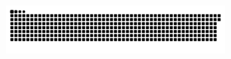 <picture>
  <source media="(prefers-color-scheme: dark)" srcset="https://raw.githubusercontent.com/MarineHakobyan/MarineHakobyan/60b1379a3ab41ef1d0b76986f3ce617b18c070f9/github-contribution-grid-snake-dark.svg" />
  <source media="(prefers-color-scheme: light)" srcset="https://raw.githubusercontent.com/MarineHakobyan/MarineHakobyan/60b1379a3ab41ef1d0b76986f3ce617b18c070f9/github-contribution-grid-snake.svg" />
  <img alt="github-snake" src="https://raw.githubusercontent.com/MarineHakobyan/MarineHakobyan/60b1379a3ab41ef1d0b76986f3ce617b18c070f9/github-contribution-grid-snake-dark.svg" />
</picture>
